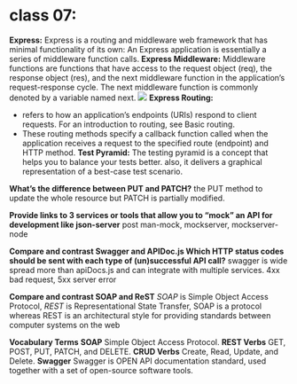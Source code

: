 # class 07:

**Express:**
Express is a routing and middleware web framework that has minimal functionality of its own: An Express application is essentially a series of middleware function calls.
**Express Middleware:**
Middleware functions are functions that have access to the request object (req), the response object (res), and the next middleware function in the application’s request-response cycle. The next middleware function is commonly denoted by a variable named next.
![](https://i.morioh.com/200522/661f29bd.jpg)
**Express Routing:**
* refers to how an application’s endpoints (URIs) respond to client requests. For an introduction to routing, see Basic routing.
* These routing methods specify a callback function called when the application receives a request to the specified route (endpoint) and HTTP method.
**Test Pyramid:**
The testing pyramid is a concept that helps you to balance your tests better. also, it delivers a graphical representation of a best-case test scenario.




**What’s the difference between PUT and PATCH?**
the PUT method to update the whole resource but PATCH is partially modified.

**Provide links to 3 services or tools that allow you to “mock” an API for development like json-server**
post man-mock, mockserver, mockserver-node

**Compare and contrast Swagger and APIDoc.js Which HTTP status codes should be sent with each type of (un)successful API call?**
swagger is wide spread more than apiDocs.js and can integrate with multiple services.
4xx bad request, 5xx server error

**Compare and contrast SOAP and ReST**
*SOAP* is Simple Object Access Protocol,
*REST* is Representational State Transfer,
SOAP is a protocol whereas REST is an architectural style for providing standards between computer systems on the web

**Vocabulary Terms**
**SOAP** Simple Object Access Protocol.
**REST Verbs** GET, POST, PUT, PATCH, and DELETE.
**CRUD Verbs** Create, Read, Update, and Delete.
**Swagger** Swagger is OPEN API documentation standard, used together with a set of open-source software tools.